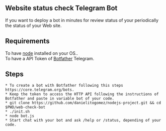 ## Website status check Telegram Bot
If you want to deploy a bot in minutes for review status of your periodically the status of your Web site.

## Requirements
To have [node](https://nodejs.org/en/) installed on your OS..<br/>
To have a API Token of [Botfather](https://core.telegram.org/bots) Telegram.

## Steps
```
* To create a bot with Botfather following this steps https://core.telegram.org/bots.
* Keep the token to access the HTTP API following the instructions of Botfather and paste in variable bot of your code. 
* git clone https://github.com/danielitogomez/nodejs-project.git && cd $PWD/web-check-bot
* ./init.sh
* node bot.js
* Start chat with your bot and ask /help or /status, depending of your code.
```
